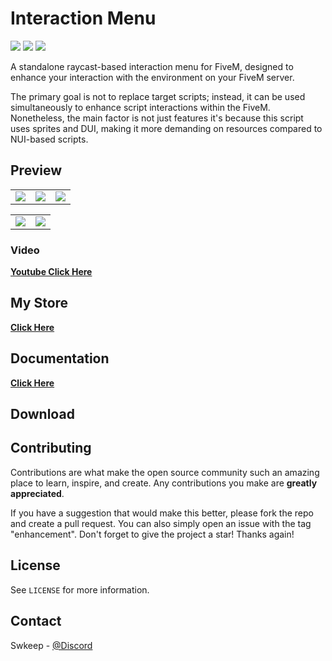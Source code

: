 # Interaction Menu

![](https://img.shields.io/github/downloads/swkeep/keep-hunting/total?logo=github)
![](https://img.shields.io/github/downloads/swkeep/keep-hunting/latest/total?logo=github)
![](https://img.shields.io/github/v/release/swkeep/keep-hunting?logo=github)

A standalone raycast-based interaction menu for FiveM, designed to enhance your interaction with the environment on your FiveM server.

The primary goal is not to replace target scripts; instead, it can be used simultaneously to enhance script interactions within the FiveM. Nonetheless, the main factor is not just features it's because this script uses sprites and DUI, making it more demanding on resources compared to NUI-based scripts.

## Preview

<center>
    <table>
    <tr>
        <td align="center">
            <img src="https://cdn.swkeep.com/interaction_menu/preview_1.jpg" />
        </td>
        <td align="center">
            <img src="https://cdn.swkeep.com/interaction_menu/preview_2.jpg" />
        </td>
        <td align="center">
            <img src="https://cdn.swkeep.com/interaction_menu/preview_3.jpg" />
        </td>
    </tr>
    </table>
</center>

<center>
    <table>
    <tr>
        <td align="center">
            <img src="https://cdn.swkeep.com/interaction_menu/preview_4.jpg" />
        </td>
        <td align="center">
            <img src="https://cdn.swkeep.com/interaction_menu/preview_5.jpg" />
        </td>
    </tr>
    </table>
</center>

### Video

**[Youtube Click Here](https://www.youtube.com/watch?v=7ylxnj4HC5A)**

## My Store

**[Click Here](https://swkeep.tebex.io/)**

## Documentation

**[Click Here](https://swkeep.com)**

## Download

<!-- CONTRIBUTING -->
## Contributing

Contributions are what make the open source community such an amazing place to learn, inspire, and create. Any contributions you make are **greatly appreciated**.

If you have a suggestion that would make this better, please fork the repo and create a pull request. You can also simply open an issue with the tag "enhancement".
Don't forget to give the project a star! Thanks again!

<!-- LICENSE -->
## License

See `LICENSE` for more information.

<!-- CONTACT -->
## Contact

Swkeep - [@Discord](https://discord.gg/ccMArCwrPV)
